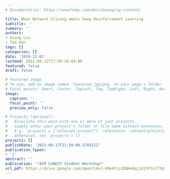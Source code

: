 ```yaml
---
# Documentation: https://wowchemy.com/docs/managing-content/

title: When Network Slicing meets Deep Reinforcement Learning
subtitle: ''
summary: ''
authors:
- Qiang Liu
- Tao Han
tags: []
categories: []
date: '2019-12-01'
lastmod: 2021-08-12T17:50:10-04:00
featured: false
draft: false

# Featured image
# To use, add an image named `featured.jpg/png` to your page's folder.
# Focal points: Smart, Center, TopLeft, Top, TopRight, Left, Right, BottomLeft, Bottom, BottomRight.
image:
  caption: ''
  focal_point: ''
  preview_only: false

# Projects (optional).
#   Associate this post with one or more of your projects.
#   Simply enter your project's folder or file name without extension.
#   E.g. `projects = ["internal-project"]` references `content/project/deep-learning/index.md`.
#   Otherwise, set `projects = []`.
projects: []
publishDate: '2021-08-12T21:50:09.570312Z'
publication_types:
- '1'
abstract: ''
publication: '*ACM CoNEXT Student Workshop*'
url_pdf: https://drive.google.com/open?id=1-80o4YsiJDQHvKqjzUjVFtnJT3oSD_qX
---
```

